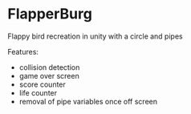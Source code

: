 # FlapperBurg
Flappy bird recreation in unity with a circle and pipes

Features:
 - collision detection
 - game over screen
 - score counter
 - life counter
 - removal of pipe variables once off screen
